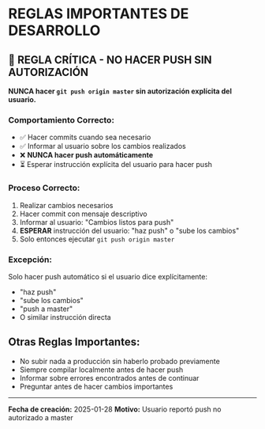 # REGLAS IMPORTANTES DE DESARROLLO

## 🚨 REGLA CRÍTICA - NO HACER PUSH SIN AUTORIZACIÓN
**NUNCA hacer `git push origin master` sin autorización explícita del usuario.**

### Comportamiento Correcto:
- ✅ Hacer commits cuando sea necesario
- ✅ Informar al usuario sobre los cambios realizados
- ❌ **NUNCA hacer push automáticamente**
- ⏳ Esperar instrucción explícita del usuario para hacer push

### Proceso Correcto:
1. Realizar cambios necesarios
2. Hacer commit con mensaje descriptivo
3. Informar al usuario: "Cambios listos para push"
4. **ESPERAR** instrucción del usuario: "haz push" o "sube los cambios"
5. Solo entonces ejecutar `git push origin master`

### Excepción:
Solo hacer push automático si el usuario dice explícitamente:
- "haz push"
- "sube los cambios"
- "push a master"
- O similar instrucción directa

## Otras Reglas Importantes:
- No subir nada a producción sin haberlo probado previamente
- Siempre compilar localmente antes de hacer push
- Informar sobre errores encontrados antes de continuar
- Preguntar antes de hacer cambios importantes

---
**Fecha de creación:** 2025-01-28
**Motivo:** Usuario reportó push no autorizado a master


